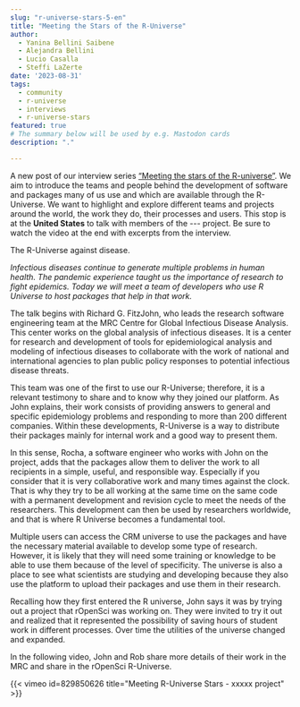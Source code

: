 ```yaml
---
slug: "r-universe-stars-5-en"
title: "Meeting the Stars of the R-Universe"
author:
  - Yanina Bellini Saibene
  - Alejandra Bellini
  - Lucio Casalla  
  - Steffi LaZerte
date: '2023-08-31'
tags:
  - community
  - r-universe
  - interviews
  - r-universe-stars
featured: true
# The summary below will be used by e.g. Mastodon cards
description: "."

---
```


A new post of our interview series [“Meeting the stars of the R-universe”](/tags/r-universe-stars/). We aim to introduce the teams and people behind the development of software and packages many of us use and which are available through the R-Universe. We want to highlight and explore different teams and projects around the world, the work they do, their processes and users. This stop is at the __United States__ to talk with members of the --- project. Be sure to watch the video at the end with excerpts from the interview.

The R-Universe against disease.

_Infectious diseases continue to generate multiple problems in human health. The pandemic experience taught us the importance of research to fight epidemics. Today we will meet a team of developers who use R Universe to host packages that help in that work._

The talk begins with Richard G. FitzJohn, who leads the research software engineering team at the MRC Centre for Global Infectious Disease Analysis. This center works on the global analysis of infectious diseases. It is a center for research and development of tools for epidemiological analysis and modeling of infectious diseases to collaborate with the work of national and international agencies to plan public policy responses to potential infectious disease threats.

This team was one of the first to use our R-Universe; therefore, it is a relevant testimony to share and to know why they joined our platform.
As John explains, their work consists of providing answers to general and specific epidemiology problems and responding to more than 200 different companies. Within these developments, R-Universe is a way to distribute their packages mainly for internal work and a good way to present them.

In this sense, Rocha, a software engineer who works with John on the project, adds that the packages allow them to deliver the work to all recipients in a simple, useful, and responsible way. Especially if you consider that it is very collaborative work and many times against the clock. That is why they try to be all working at the same time on the same code with a permanent development and revision cycle to meet the needs of the researchers.
This development can then be used by researchers worldwide, and that is where R Universe becomes a fundamental tool.

Multiple users can access the CRM universe to use the packages and have the necessary material available to develop some type of research. However, it is likely that they will need some training or knowledge to be able to use them because of the level of specificity. The universe is also a place to see what scientists are studying and developing because they also use the platform to upload their packages and use them in their research.

Recalling how they first entered the R universe, John says it was by trying out a project that rOpenSci was working on.  They were invited to try it out and realized that it represented the possibility of saving hours of student work in different processes. Over time the utilities of the universe changed and expanded.

In the following video, John and Rob share more details of their work in the MRC and share in the rOpenSci R-Universe.


{{< vimeo id=829850626 title="Meeting R-Universe Stars - xxxxx project" >}}

